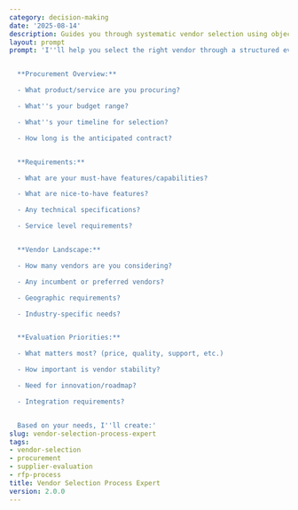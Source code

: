 ```yaml
---
category: decision-making
date: '2025-08-14'
description: Guides you through systematic vendor selection using objective criteria, structured evaluation, and risk assessment to choose the best supplier for your needs.
layout: prompt
prompt: 'I''ll help you select the right vendor through a structured evaluation process. Let''s gather the key information:


  **Procurement Overview:**

  - What product/service are you procuring?

  - What''s your budget range?

  - What''s your timeline for selection?

  - How long is the anticipated contract?


  **Requirements:**

  - What are your must-have features/capabilities?

  - What are nice-to-have features?

  - Any technical specifications?

  - Service level requirements?


  **Vendor Landscape:**

  - How many vendors are you considering?

  - Any incumbent or preferred vendors?

  - Geographic requirements?

  - Industry-specific needs?


  **Evaluation Priorities:**

  - What matters most? (price, quality, support, etc.)

  - How important is vendor stability?

  - Need for innovation/roadmap?

  - Integration requirements?


  Based on your needs, I''ll create:'
slug: vendor-selection-process-expert
tags:
- vendor-selection
- procurement
- supplier-evaluation
- rfp-process
title: Vendor Selection Process Expert
version: 2.0.0
---
```


